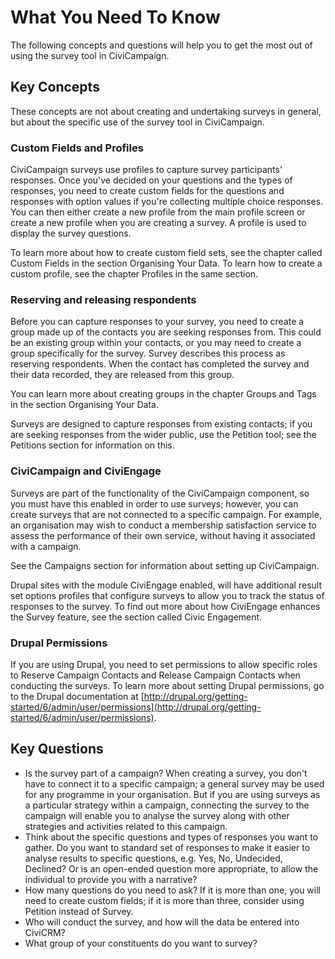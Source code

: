What You Need To Know
=====================

The following concepts and questions will help you to get the most out
of using the survey tool in CiviCampaign.

Key Concepts
-------------

These concepts are not about creating and undertaking surveys in
general, but about the specific use of the survey tool in CiviCampaign.

### Custom Fields and Profiles

CiviCampaign surveys use profiles to capture survey participants'
responses. Once you've decided on your questions and the types of
responses, you need to create custom fields for the questions and
responses with option values if you're collecting multiple choice
responses. You can then either create a new profile from the main
profile screen or create a new profile when you are creating a survey. A
profile is used to display the survey questions.

To learn more about how to create custom field sets, see the chapter
called Custom Fields in the section Organising Your Data. To learn how
to create a custom profile, see the chapter Profiles in the same
section.

### Reserving and releasing respondents

Before you can capture responses to your survey, you need to create a
group made up of the contacts you are seeking responses from. This could
be an existing group within your contacts, or you may need to create a
group specifically for the survey. Survey describes this process as
reserving respondents. When the contact has completed the survey and
their data recorded, they are released from this group.

You can learn more about creating groups in the chapter Groups and Tags
in the section Organising Your Data.

Surveys are designed to capture responses from existing contacts; if you
are seeking responses from the wider public, use the Petition tool; see
the Petitions section for information on this.

### CiviCampaign and CiviEngage

Surveys are part of the functionality of the CiviCampaign component, so
you must have this enabled in order to use surveys; however, you can
create surveys that are not connected to a specific campaign. For
example, an organisation may wish to conduct a membership satisfaction
service to assess the performance of their own service, without having
it associated with a campaign.

See the Campaigns section for information about setting up CiviCampaign.

Drupal sites with the module CiviEngage enabled, will have additional
result set options profiles that configure surveys to allow you to track
the status of responses to the survey. To find out more about how
CiviEngage enhances the Survey feature, see the section called Civic
Engagement.

### Drupal Permissions

If you are using Drupal, you need to set permissions to allow specific
roles to Reserve Campaign Contacts and Release Campaign Contacts when
conducting the surveys. To learn more about setting Drupal permissions,
go to the Drupal documentation at
[http://drupal.org/getting-started/6/admin/user/permissions](http://drupal.org/getting-started/6/admin/user/permissions).

Key Questions
-------------

-   Is the survey part of a campaign? When creating a survey, you don't
    have to connect it to a specific campaign; a general survey may be
    used for any programme in your organisation. But if you are using
    surveys as a particular strategy within a campaign, connecting the
    survey to the campaign will enable you to analyse the survey along
    with other strategies and activities related to this campaign.
-   Think about the specific questions and types of responses you want
    to gather. Do you want to standard set of responses to make it
    easier to analyse results to specific questions, e.g. Yes, No,
    Undecided, Declined? Or is an open-ended question more appropriate,
    to allow the individual to provide you with a narrative?
-   How many questions do you need to ask? If it is more than one, you
    will need to create custom fields; if it is more than three,
    consider using Petition instead of Survey.
-   Who will conduct the survey, and how will the data be entered into
    CiviCRM?
-   What group of your constituents do you want to survey?


